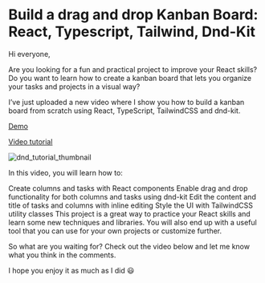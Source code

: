 # Build a drag and drop Kanban Board: React, Typescript, Tailwind, Dnd-Kit

Hi everyone,

Are you looking for a fun and practical project to improve your React skills? Do you want to learn how to create a kanban board that lets you organize your tasks and projects in a visual way?

I’ve just uploaded a new video where I show you how to build a kanban board from scratch using React, TypeScript, TailwindCSS and dnd-kit.

[Demo](https://react-kanban-board-dnd-kit-tutorial-yt.vercel.app/)

[Video tutorial](https://youtu.be/RG-3R6Pu_Ik)

![dnd_tutorial_thumbnail](https://github.com/Kliton/react-kanban-board-dnd-kit-tutorial-yt/assets/10452377/1321f859-105a-4fd2-a462-3745c89e410a)





In this video, you will learn how to:

Create columns and tasks with React components
Enable drag and drop functionality for both columns and tasks using dnd-kit
Edit the content and title of tasks and columns with inline editing
Style the UI with TailwindCSS utility classes
This project is a great way to practice your React skills and learn some new techniques and libraries. You will also end up with a useful tool that you can use for your own projects or customize further.

So what are you waiting for? Check out the video below and let me know what you think in the comments.

I hope you enjoy it as much as I did 😃
